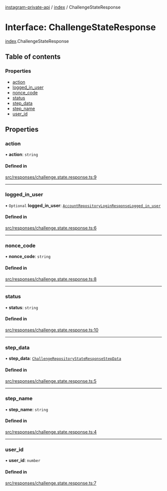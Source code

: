 [instagram-private-api](../../README.md) / [index](../../modules/index.md) / ChallengeStateResponse

# Interface: ChallengeStateResponse

[index](../../modules/index.md).ChallengeStateResponse

## Table of contents

### Properties

- [action](ChallengeStateResponse.md#action)
- [logged\_in\_user](ChallengeStateResponse.md#logged_in_user)
- [nonce\_code](ChallengeStateResponse.md#nonce_code)
- [status](ChallengeStateResponse.md#status)
- [step\_data](ChallengeStateResponse.md#step_data)
- [step\_name](ChallengeStateResponse.md#step_name)
- [user\_id](ChallengeStateResponse.md#user_id)

## Properties

### action

• **action**: `string`

#### Defined in

[src/responses/challenge.state.response.ts:9](https://github.com/Nerixyz/instagram-private-api/blob/0e0721c/src/responses/challenge.state.response.ts#L9)

___

### logged\_in\_user

• `Optional` **logged\_in\_user**: [`AccountRepositoryLoginResponseLogged_in_user`](AccountRepositoryLoginResponseLogged_in_user.md)

#### Defined in

[src/responses/challenge.state.response.ts:6](https://github.com/Nerixyz/instagram-private-api/blob/0e0721c/src/responses/challenge.state.response.ts#L6)

___

### nonce\_code

• **nonce\_code**: `string`

#### Defined in

[src/responses/challenge.state.response.ts:8](https://github.com/Nerixyz/instagram-private-api/blob/0e0721c/src/responses/challenge.state.response.ts#L8)

___

### status

• **status**: `string`

#### Defined in

[src/responses/challenge.state.response.ts:10](https://github.com/Nerixyz/instagram-private-api/blob/0e0721c/src/responses/challenge.state.response.ts#L10)

___

### step\_data

• **step\_data**: [`ChallengeRepositoryStateResponseStepData`](ChallengeRepositoryStateResponseStepData.md)

#### Defined in

[src/responses/challenge.state.response.ts:5](https://github.com/Nerixyz/instagram-private-api/blob/0e0721c/src/responses/challenge.state.response.ts#L5)

___

### step\_name

• **step\_name**: `string`

#### Defined in

[src/responses/challenge.state.response.ts:4](https://github.com/Nerixyz/instagram-private-api/blob/0e0721c/src/responses/challenge.state.response.ts#L4)

___

### user\_id

• **user\_id**: `number`

#### Defined in

[src/responses/challenge.state.response.ts:7](https://github.com/Nerixyz/instagram-private-api/blob/0e0721c/src/responses/challenge.state.response.ts#L7)
